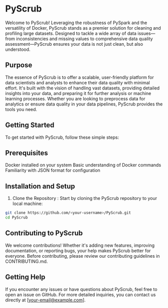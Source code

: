 # PyScrub
Welcome to PyScrub! Leveraging the robustness of PySpark and the versatility of Docker, PyScrub stands as a premier solution for cleaning and profiling large datasets. Designed to tackle a wide array of data issues—from inconsistencies and missing values to comprehensive data quality assessment—PyScrub ensures your data is not just clean, but also understood.

## Purpose
The essence of PyScrub is to offer a scalable, user-friendly platform for data scientists and analysts to enhance their data quality with minimal effort. It's built with the vision of handling vast datasets, providing detailed insights into your data, and preparing it for further analysis or machine learning processes. Whether you are looking to preprocess data for analytics or ensure data quality in your data pipelines, PyScrub provides the tools you need.

## Getting Started
To get started with PyScrub, follow these simple steps:

## Prerequisites
Docker installed on your system
Basic understanding of Docker commands
Familiarity with JSON format for configuration

## Installation and Setup

1. Clone the Repository : Start by cloning the PyScrub repository to your local machine:

```sh
git clone https://github.com/<your-username>/PyScrub.git
cd PyScrub
```

## Contributing to PyScrub
We welcome contributions! Whether it's adding new features, improving documentation, or reporting bugs, your help makes PyScrub better for everyone. Before contributing, please review our contributing guidelines in CONTRIBUTING.md.

## Getting Help
If you encounter any issues or have questions about PyScrub, feel free to open an issue on GitHub. For more detailed inquiries, you can contact us directly at [your-email@example.com].